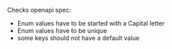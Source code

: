 Checks openapi spec:
 - Enum values have to be started with a Capital letter
 - Enum values have to be unique
 - some keys should not have a default value